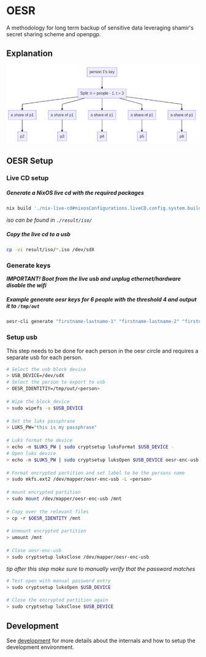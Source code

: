 # OESR

A methodology for long term backup of sensitive data leveraging shamir's secret sharing scheme and openpgp.

## Explanation

![graph-1](./media/ssss-split-graph.png)


## OESR Setup

### Live CD setup

##### Generate a NixOS live cd with the required packages
```sh
nix build './nix-live-cd#nixosConfigurations.liveCD.config.system.build.isoImage' 
```
_iso can be found in `./result/iso/`_ 

##### Copy the live cd to a usb
```sh
cp -vi result/iso/*.iso /dev/sdX

```

### Generate keys

***IMPORTANT! Boot from the live usb and unplug ethernet/hardware disable the wifi***

##### Example generate oesr keys for 6 people with the threshold 4 and output it to `/tmp/out`
```sh
oesr-cli generate "firstname-lastname-1" "firstname-lastname-2" "firstname-lastname-3" "firstname-lastname-4" "firstname-lastname-5" "firstname-lastname-6" -t 4 -o /tmp/out
```

### Setup usb

This step needs to be done for each person in the oesr circle and requires a separate usb for each person.

```sh
# Select the usb block device
> USB_DEVICE=/dev/sdX
# Select the person to export to usb
> OESR_IDENTITIY=/tmp/out/<person>

# Wipe the block_device
> sudo wipefs -a $USB_DEVICE

# Set the luks passphrase
> LUKS_PW="this is my passphrase"

# Luks format the device
> echo -n $LUKS_PW | sudo cryptsetup luksFormat $USB_DEVICE -
# Open luks device
> echo -n $LUKS_PW | sudo cryptsetup luksOpen $USB_DEVICE oesr-enc-usb -

# Format encrypted partition and set label to be the persons name
> sudo mkfs.ext2 /dev/mapper/oesr-enc-usb -L <person>

# mount encrypted partition
> sudo mount /dev/mapper/oesr-enc-usb /mnt

# Copy over the relevant files
> cp -r $OESR_IDENTITY /mnt

# Unmount encrypted partition
> umount /mnt

# Close oesr-enc-usb
> sudo cryptsetup luksClose /dev/mapper/oesr-enc-usb

```

_tip after this step make sure to manually verify that the password matches_
```sh
# Test open with manual password entry
> sudo cryptsetup luksOpen $USB_DEVICE

# Close the encrypted partition again
> sudo cryptsetup luksClose $USB_DEVICE
```

## Development

See [development](./docs/development.md) for more details about the internals and how to setup the development environment.
